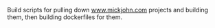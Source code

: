 Build scripts for pulling down www.mickjohn.com projects and building them, then building dockerfiles for them.
